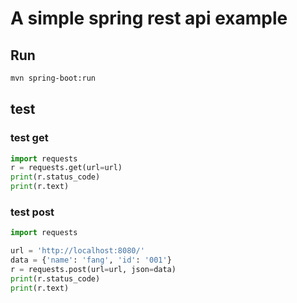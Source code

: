 # A simple spring rest api example

## Run

```bash
mvn spring-boot:run
``` 

## test

### test get

```python
import requests
r = requests.get(url=url)
print(r.status_code)
print(r.text)
```

### test post

```python
import requests

url = 'http://localhost:8080/'
data = {'name': 'fang', 'id': '001'}
r = requests.post(url=url, json=data)
print(r.status_code)
print(r.text)
```